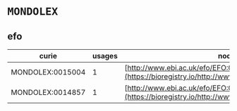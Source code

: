 # `MONDOLEX`

## efo

| curie            |   usages | nodes                                                                                               |
|------------------|----------|-----------------------------------------------------------------------------------------------------|
| MONDOLEX:0015004 |        1 | [http://www.ebi.ac.uk/efo/EFO:0009301](https://bioregistry.io/http://www.ebi.ac.uk/efo/EFO:0009301) |
| MONDOLEX:0014857 |        1 | [http://www.ebi.ac.uk/efo/EFO:0009645](https://bioregistry.io/http://www.ebi.ac.uk/efo/EFO:0009645) |

